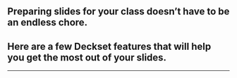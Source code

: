 
## Preparing slides for your class doesn’t have to be an endless chore.
## Here are a few Deckset features that will help you get the most out of your slides.

---